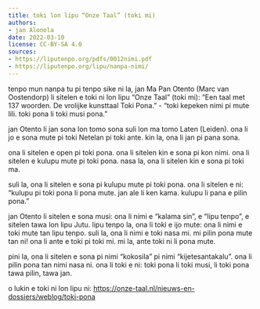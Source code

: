 ```yaml
---
title: toki lon lipu “Onze Taal” (toki mi)
authors:
- jan Alonola
date: 2022-03-10
license: CC-BY-SA 4.0
sources:
- https://liputenpo.org/pdfs/0012nimi.pdf
- https://liputenpo.org/lipu/nanpa-nimi/
---
```


tenpo mun nanpa tu pi tenpo sike ni la, jan Ma Pan Otento (Marc van Oostendorp) li sitelen e toki ni lon lipu “Onze Taal” (toki mi): “Een taal met 137 woorden. De vrolijke kunsttaal Toki Pona.” - “toki kepeken nimi pi mute lili. toki pona li toki musi pona.”

jan Otento li jan sona lon tomo sona suli lon ma tomo Laten (Leiden). ona li jo e sona mute pi toki Netelan pi toki ante. kin la, ona li jan pi pana sona.

ona li sitelen e open pi toki pona. ona li sitelen kin e sona pi kon nimi. ona li sitelen e kulupu mute pi toki pona. nasa la, ona li sitelen kin e sona pi toki ma.

suli la, ona li sitelen e sona pi kulupu mute pi toki pona. ona li sitelen e ni: “kulupu pi toki pona li pona mute. jan ale li ken kama. kulupu li pana e pilin pona.”

jan Otento li sitelen e sona musi: ona li nimi e “kalama sin”, e “lipu tenpo”, e sitelen tawa lon lipu Jutu. lipu tenpo la, ona li toki e ijo mute: ona li nimi e toki mute tan lipu tenpo. suli la, ona li nimi e toki nasa mi. mi pilin pona mute tan ni! ona li ante e toki pi toki mi. mi la, ante toki ni li pona mute.

pini la, ona li sitelen e sona pi nimi “kokosila” pi nimi “kijetesantakalu”. ona li pilin pona tan nimi nasa ni. ona li toki e ni: toki pona li toki musi, li toki pona tawa pilin, tawa jan.

o lukin e toki ni lon lipu ni: https://onze-taal.nl/nieuws-en-dossiers/weblog/toki-pona